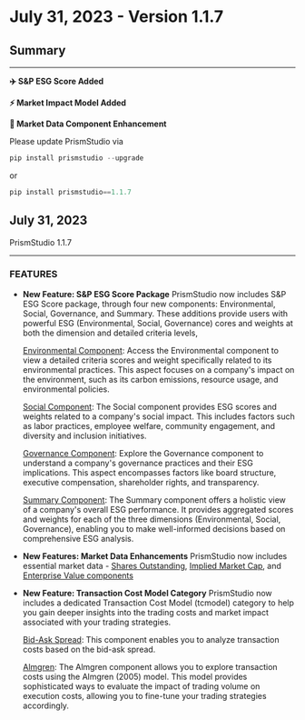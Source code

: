 # July 31, 2023 - Version 1.1.7

## Summary

---

**✈️ S&P ESG Score Added**

**⚡️ Market Impact Model Added**

**🔗 Market Data Component Enhancement**

Please update PrismStudio via

```python
pip install prismstudio --upgrade
```

or

```python
pip install prismstudio==1.1.7
```

## July 31, 2023
PrismStudio 1.1.7

---

### FEATURES

- **New Feature: S&P ESG Score Package**
    PrismStudio now includes S&P ESG Score package, through four new components: Environmental, Social, Governance, and Summary. These additions provide users with powerful ESG (Environmental, Social, Governance) cores and weights at both the dimension and detailed criteria levels,

    [Environmental Component](<#prism.esg.environmental>): Access the Environmental component to view a detailed criteria scores and weight specifically related to its environmental practices. This aspect focuses on a company's impact on the environment, such as its carbon emissions, resource usage, and environmental policies.

    [Social Component](<#prism.esg.social>): The Social component provides ESG scores and weights related to a company's social impact. This includes factors such as labor practices, employee welfare, community engagement, and diversity and inclusion initiatives.

    [Governance Component](<#prism.esg.governance>): Explore the Governance component to understand a company's governance practices and their ESG implications. This aspect encompasses factors like board structure, executive compensation, shareholder rights, and transparency.

    [Summary Component](<#prism.esg.overall>): The Summary component offers a holistic view of a company's overall ESG performance. It provides aggregated scores and weights for each of the three dimensions (Environmental, Social, Governance), enabling you to make well-informed decisions based on comprehensive ESG analysis.


- **New Features: Market Data Enhancements**
    PrismStudio now includes essential market data - [Shares Outstanding](<#prism.market.shares_outstanding>), [Implied Market Cap](<#prism.market.implied_market_cap>), and [Enterprise Value components](<#prism.market.enterprise_value>)

- **New Feature: Transaction Cost Model Category**
    PrismStudio now includes a dedicated Transaction Cost Model (tcmodel) category to help you gain deeper insights into the trading costs and market impact associated with your trading strategies.

    [Bid-Ask Spread](<#prism.tcmodel.bidaskspread>): This component enables you to analyze transaction costs based on the bid-ask spread.

    [Almgren](<#prism.tcmodel.almgren>): The Almgren component allows you to explore transaction costs using the Almgren (2005) model. This model provides sophisticated ways to evaluate the impact of trading volume on execution costs, allowing you to fine-tune your trading strategies accordingly.



